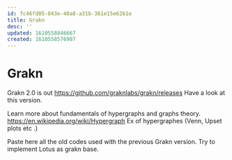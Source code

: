 ```yaml
---
id: fc46fd05-843e-40a8-a31b-361e15e62b1e
title: Grakn
desc: ''
updated: 1610558846667
created: 1610558576907
---
```


# Grakn

Grakn 2.0 is out https://github.com/graknlabs/grakn/releases
Have a look at this version.

Learn more about fundamentals of hypergraphs and graphs theory. https://en.wikipedia.org/wiki/Hypergraph Ex of hypergraphes (Venn, Upset plots etc .)

Paste here all the old codes used with the previous Grakn version.
Try to implement Lotus as grakn base.
